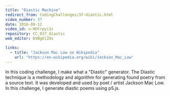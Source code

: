 ```yaml
---
title: "Diastic Machine"
redirect_from: CodingChallenges/37-diastic.html
video_number: 37
date: 2016-09-12
video_id: u-HUtrpyi1c
repository: CC_037_diastic
web_editor: DVBg6l2Xx

links:
  - title: "Jackson Mac Low on Wikipedia"
    url: "https://en.wikipedia.org/wiki/Jackson_Mac_Low"
---
```


In this coding challenge, I make what a "Diastic" generator. The Diastic technique is a methodology and algorithm for generating found poetry from a source text.  It was developed and used by poet / artist Jackson Mac Low.  In this challenge, I generate diastic poems using p5.js.
